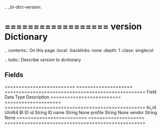 .. _bi-dict-version:

==================
version Dictionary
==================

.. contents:: On this page
    :local:
    :backlinks: none
    :depth: 1
    :class: singlecol

.. todo::
    Describe *version* bi dictionary

Fields
------

========================= ==================== ==================================================
Field                     Data Type            Description
========================= ==================== ==================================================
bi_id                     UInt64               BI ID
id                        String               ID
name                      String               None
profile                   String               None
vendor                    String               None
========================= ==================== ==================================================
